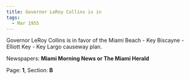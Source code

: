 ```yaml
---  
title: Governor LeRoy Collins is in  
tags:  
  - Mar 1955  
---  
```

  
Governor LeRoy Collins is in favor of the Miami Beach - Key Biscayne - Elliott Key - Key Largo causeway plan.  
  
Newspapers: **Miami Morning News or The Miami Herald**  
  
Page: **1**, Section: **B** 
